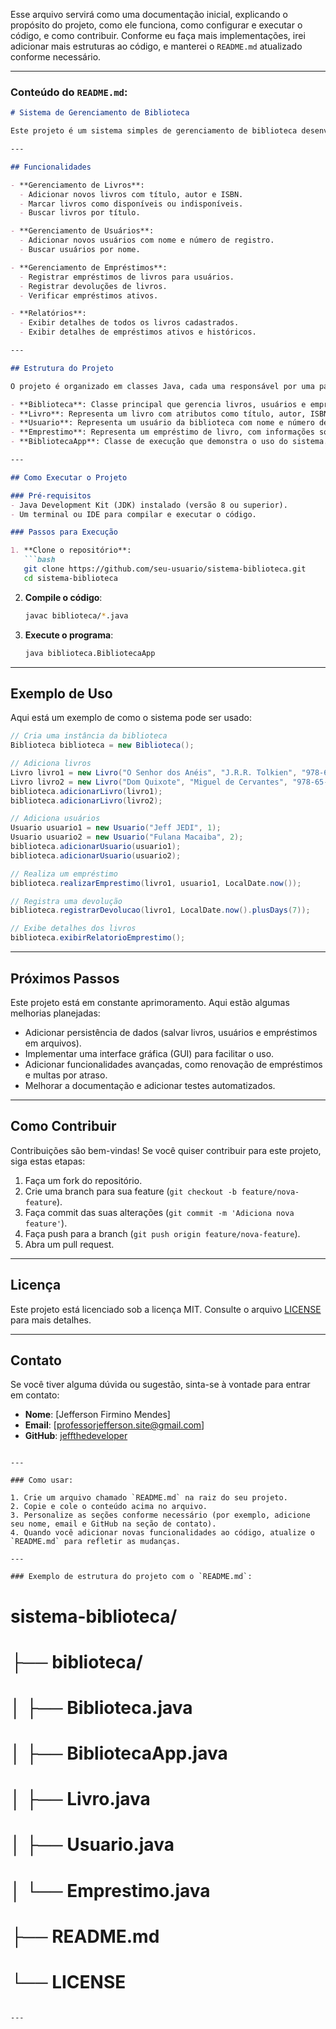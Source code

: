 Esse arquivo servirá como uma documentação inicial, explicando o propósito do projeto, como ele funciona, como configurar e executar o código, e como contribuir. Conforme eu faça mais implementações, irei adicionar mais estruturas ao código, e manterei o `README.md` atualizado conforme necessário.

---

### Conteúdo do `README.md`:

```markdown
# Sistema de Gerenciamento de Biblioteca

Este projeto é um sistema simples de gerenciamento de biblioteca desenvolvido em Java. Ele permite gerenciar livros, usuários e empréstimos, além de fornecer funcionalidades básicas como adicionar livros, registrar empréstimos e devoluções, e exibir relatórios.

---

## Funcionalidades

- **Gerenciamento de Livros**:
  - Adicionar novos livros com título, autor e ISBN.
  - Marcar livros como disponíveis ou indisponíveis.
  - Buscar livros por título.

- **Gerenciamento de Usuários**:
  - Adicionar novos usuários com nome e número de registro.
  - Buscar usuários por nome.

- **Gerenciamento de Empréstimos**:
  - Registrar empréstimos de livros para usuários.
  - Registrar devoluções de livros.
  - Verificar empréstimos ativos.

- **Relatórios**:
  - Exibir detalhes de todos os livros cadastrados.
  - Exibir detalhes de empréstimos ativos e históricos.

---

## Estrutura do Projeto

O projeto é organizado em classes Java, cada uma responsável por uma parte específica do sistema:

- **Biblioteca**: Classe principal que gerencia livros, usuários e empréstimos.
- **Livro**: Representa um livro com atributos como título, autor, ISBN e disponibilidade.
- **Usuario**: Representa um usuário da biblioteca com nome e número de registro.
- **Emprestimo**: Representa um empréstimo de livro, com informações sobre o livro, usuário, data de empréstimo e data de devolução.
- **BibliotecaApp**: Classe de execução que demonstra o uso do sistema.

---

## Como Executar o Projeto

### Pré-requisitos
- Java Development Kit (JDK) instalado (versão 8 ou superior).
- Um terminal ou IDE para compilar e executar o código.

### Passos para Execução

1. **Clone o repositório**:
   ```bash
   git clone https://github.com/seu-usuario/sistema-biblioteca.git
   cd sistema-biblioteca
   ```

2. **Compile o código**:
   ```bash
   javac biblioteca/*.java
   ```

3. **Execute o programa**:
   ```bash
   java biblioteca.BibliotecaApp
   ```

---

## Exemplo de Uso

Aqui está um exemplo de como o sistema pode ser usado:

```java
// Cria uma instância da biblioteca
Biblioteca biblioteca = new Biblioteca();

// Adiciona livros
Livro livro1 = new Livro("O Senhor dos Anéis", "J.R.R. Tolkien", "978-65-86127-00-1");
Livro livro2 = new Livro("Dom Quixote", "Miguel de Cervantes", "978-65-86127-00-2");
biblioteca.adicionarLivro(livro1);
biblioteca.adicionarLivro(livro2);

// Adiciona usuários
Usuario usuario1 = new Usuario("Jeff JEDI", 1);
Usuario usuario2 = new Usuario("Fulana Macaiba", 2);
biblioteca.adicionarUsuario(usuario1);
biblioteca.adicionarUsuario(usuario2);

// Realiza um empréstimo
biblioteca.realizarEmprestimo(livro1, usuario1, LocalDate.now());

// Registra uma devolução
biblioteca.registrarDevolucao(livro1, LocalDate.now().plusDays(7));

// Exibe detalhes dos livros
biblioteca.exibirRelatorioEmprestimo();
```

---

## Próximos Passos

Este projeto está em constante aprimoramento. Aqui estão algumas melhorias planejadas:

- Adicionar persistência de dados (salvar livros, usuários e empréstimos em arquivos).
- Implementar uma interface gráfica (GUI) para facilitar o uso.
- Adicionar funcionalidades avançadas, como renovação de empréstimos e multas por atraso.
- Melhorar a documentação e adicionar testes automatizados.

---

## Como Contribuir

Contribuições são bem-vindas! Se você quiser contribuir para este projeto, siga estas etapas:

1. Faça um fork do repositório.
2. Crie uma branch para sua feature (`git checkout -b feature/nova-feature`).
3. Faça commit das suas alterações (`git commit -m 'Adiciona nova feature'`).
4. Faça push para a branch (`git push origin feature/nova-feature`).
5. Abra um pull request.

---

## Licença

Este projeto está licenciado sob a licença MIT. Consulte o arquivo [LICENSE](LICENSE) para mais detalhes.

---

## Contato

Se você tiver alguma dúvida ou sugestão, sinta-se à vontade para entrar em contato:

- **Nome**: [Jefferson Firmino Mendes]
- **Email**: [professorjefferson.site@gmail.com]
- **GitHub**: [jeffthedeveloper](https://github.com/jeffthedeveloper)
```

---

### Como usar:

1. Crie um arquivo chamado `README.md` na raiz do seu projeto.
2. Copie e cole o conteúdo acima no arquivo.
3. Personalize as seções conforme necessário (por exemplo, adicione seu nome, email e GitHub na seção de contato).
4. Quando você adicionar novas funcionalidades ao código, atualize o `README.md` para refletir as mudanças.

---

### Exemplo de estrutura do projeto com o `README.md`:

```
# sistema-biblioteca/
# ├── biblioteca/
# │   ├── Biblioteca.java
# │   ├── BibliotecaApp.java
# │   ├── Livro.java
# │   ├── Usuario.java
# │   └── Emprestimo.java
# ├── README.md
# └── LICENSE
```

---

